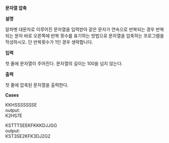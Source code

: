 **문자열 압축**

**설명**

알파벳 대문자로 이루어진 문자열을 입력받아 같은 문자가 연속으로 반복되는 경우 반복되는
문자 바로 오른쪽에 반복 횟수를 표기하는 방법으로 문자열을 압축하는 프로그램을 작성하시오.
단 반복횟수가 1인 경우 생략합니다.

**입력**

첫 줄에 문자열이 주어진다. 문자열의 길이는 100을 넘지 않는다.

**출력**

첫 줄에 압축된 문자열을 출력한다.

**Cases**

KKHSSSSSSSE<br>
output:<br>
K2HS7E

KSTTTSEEKFKKKDJJGG<br>
output:<br>
KST3SE2KFK3DJ2G2